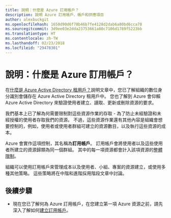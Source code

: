 ```yaml
---
title: 說明：什麼是 Azure 訂用帳戶？
description: 說明 Azure 訂用帳戶、帳戶和供應項目
author: alexbuckgit
ms.openlocfilehash: 1650d90d6f78b46b7fe4128d2dab6a80bd6cca78
ms.sourcegitcommit: 3d9ee03e2dda23753661a80c7106d1789f5223bb
ms.translationtype: HT
ms.contentlocale: zh-TW
ms.lasthandoff: 02/23/2018
ms.locfileid: "29478301"
---
```

# <a name="explainer-what-is-an-azure-subscription"></a>說明：什麼是 Azure 訂用帳戶？

在[什麼是 Azure Active Directory 租用戶？](tenant-explainer.md)說明文章中，您已了解組織的數位身分識別會儲存在 Azure Active Directory 租用戶中。 您也了解到 Azure 會仰賴 Azure Active Directory 來驗證使用者建立、讀取、更新或刪除資源的要求。 

我們基本上已了解為何需要限制對這些資源作業的存取 - 為了防止未經驗證和未經授權的使用者存取我們的資源。 不過，這些資源作業還有其他內容是組織會想要控制的，例如，使用者或使用者群組可建立的資源數目，以及執行這些資源的成本。 

Azure 會實作這項控制，其名稱為**訂用帳戶**。 訂用帳戶會將使用者以及這些使用者所建立的資源歸類為同一個群組。 其中的每一項資源都會計入該項資源的[整體限制][subscription-service-limits]。

組織可以使用訂用帳戶來管理成本以及使用者、小組、專案的資源建立，或使用多種其他策略。 這些策略將在中階和進階採用階段文章中討論。 

## <a name="next-steps"></a>後續步驟

* 現在您已了解何為 Azure 訂用帳戶，在您建立第一項 Azure 資源之前，請先深入了解如何[建立訂用帳戶](subscription.md)。

<!-- Links -->
[azure-get-started]: https://azure.microsoft.com/get-started/
[azure-offers]: https://azure.microsoft.com/support/legal/offer-details/
[azure-free-trial]: https://azure.microsoft.com/offers/ms-azr-0044p/
[azure-change-subscription-offer]: /azure/billing/billing-how-to-switch-azure-offer
[microsoft-account]: https://account.microsoft.com/account
[subscription-service-limits]: /azure/azure-subscription-service-limits
[docs-organizational-account]: https://docs.microsoft.com/azure/active-directory/sign-up-organization
